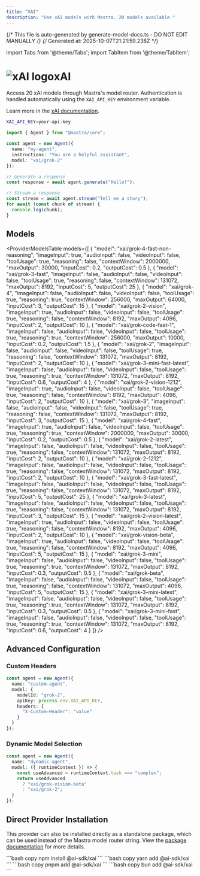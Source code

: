 ```yaml
---
title: "XAI"
description: "Use xAI models with Mastra. 20 models available."
---
```


{/* This file is auto-generated by generate-model-docs.ts - DO NOT EDIT MANUALLY */}
{/* Generated at: 2025-10-07T21:21:59.238Z */}

import Tabs from '@theme/Tabs';
import TabItem from '@theme/TabItem';

# <img src="https://models.dev/logos/xai.svg" alt="xAI logo" className="inline w-8 h-8 mr-2 align-middle dark:invert dark:brightness-0 dark:contrast-200" />xAI

Access 20 xAI models through Mastra's model router. Authentication is handled automatically using the `XAI_API_KEY` environment variable.

Learn more in the [xAI documentation](https://docs.x.ai/docs/models).

```bash
XAI_API_KEY=your-api-key
```

```typescript
import { Agent } from "@mastra/core";

const agent = new Agent({
  name: "my-agent",
  instructions: "You are a helpful assistant",
  model: "xai/grok-2"
});

// Generate a response
const response = await agent.generate("Hello!");

// Stream a response
const stream = await agent.stream("Tell me a story");
for await (const chunk of stream) {
  console.log(chunk);
}
```

## Models

<ProviderModelsTable 
  models={[
  {
    "model": "xai/grok-4-fast-non-reasoning",
    "imageInput": true,
    "audioInput": false,
    "videoInput": false,
    "toolUsage": true,
    "reasoning": false,
    "contextWindow": 2000000,
    "maxOutput": 30000,
    "inputCost": 0.2,
    "outputCost": 0.5
  },
  {
    "model": "xai/grok-3-fast",
    "imageInput": false,
    "audioInput": false,
    "videoInput": false,
    "toolUsage": true,
    "reasoning": false,
    "contextWindow": 131072,
    "maxOutput": 8192,
    "inputCost": 5,
    "outputCost": 25
  },
  {
    "model": "xai/grok-4",
    "imageInput": false,
    "audioInput": false,
    "videoInput": false,
    "toolUsage": true,
    "reasoning": true,
    "contextWindow": 256000,
    "maxOutput": 64000,
    "inputCost": 3,
    "outputCost": 15
  },
  {
    "model": "xai/grok-2-vision",
    "imageInput": true,
    "audioInput": false,
    "videoInput": false,
    "toolUsage": true,
    "reasoning": false,
    "contextWindow": 8192,
    "maxOutput": 4096,
    "inputCost": 2,
    "outputCost": 10
  },
  {
    "model": "xai/grok-code-fast-1",
    "imageInput": false,
    "audioInput": false,
    "videoInput": false,
    "toolUsage": true,
    "reasoning": true,
    "contextWindow": 256000,
    "maxOutput": 10000,
    "inputCost": 0.2,
    "outputCost": 1.5
  },
  {
    "model": "xai/grok-2",
    "imageInput": false,
    "audioInput": false,
    "videoInput": false,
    "toolUsage": true,
    "reasoning": false,
    "contextWindow": 131072,
    "maxOutput": 8192,
    "inputCost": 2,
    "outputCost": 10
  },
  {
    "model": "xai/grok-3-mini-fast-latest",
    "imageInput": false,
    "audioInput": false,
    "videoInput": false,
    "toolUsage": true,
    "reasoning": true,
    "contextWindow": 131072,
    "maxOutput": 8192,
    "inputCost": 0.6,
    "outputCost": 4
  },
  {
    "model": "xai/grok-2-vision-1212",
    "imageInput": true,
    "audioInput": false,
    "videoInput": false,
    "toolUsage": true,
    "reasoning": false,
    "contextWindow": 8192,
    "maxOutput": 4096,
    "inputCost": 2,
    "outputCost": 10
  },
  {
    "model": "xai/grok-3",
    "imageInput": false,
    "audioInput": false,
    "videoInput": false,
    "toolUsage": true,
    "reasoning": false,
    "contextWindow": 131072,
    "maxOutput": 8192,
    "inputCost": 3,
    "outputCost": 15
  },
  {
    "model": "xai/grok-4-fast",
    "imageInput": true,
    "audioInput": false,
    "videoInput": false,
    "toolUsage": true,
    "reasoning": true,
    "contextWindow": 2000000,
    "maxOutput": 30000,
    "inputCost": 0.2,
    "outputCost": 0.5
  },
  {
    "model": "xai/grok-2-latest",
    "imageInput": false,
    "audioInput": false,
    "videoInput": false,
    "toolUsage": true,
    "reasoning": false,
    "contextWindow": 131072,
    "maxOutput": 8192,
    "inputCost": 2,
    "outputCost": 10
  },
  {
    "model": "xai/grok-2-1212",
    "imageInput": false,
    "audioInput": false,
    "videoInput": false,
    "toolUsage": true,
    "reasoning": false,
    "contextWindow": 131072,
    "maxOutput": 8192,
    "inputCost": 2,
    "outputCost": 10
  },
  {
    "model": "xai/grok-3-fast-latest",
    "imageInput": false,
    "audioInput": false,
    "videoInput": false,
    "toolUsage": true,
    "reasoning": false,
    "contextWindow": 131072,
    "maxOutput": 8192,
    "inputCost": 5,
    "outputCost": 25
  },
  {
    "model": "xai/grok-3-latest",
    "imageInput": false,
    "audioInput": false,
    "videoInput": false,
    "toolUsage": true,
    "reasoning": false,
    "contextWindow": 131072,
    "maxOutput": 8192,
    "inputCost": 3,
    "outputCost": 15
  },
  {
    "model": "xai/grok-2-vision-latest",
    "imageInput": true,
    "audioInput": false,
    "videoInput": false,
    "toolUsage": true,
    "reasoning": false,
    "contextWindow": 8192,
    "maxOutput": 4096,
    "inputCost": 2,
    "outputCost": 10
  },
  {
    "model": "xai/grok-vision-beta",
    "imageInput": true,
    "audioInput": false,
    "videoInput": false,
    "toolUsage": true,
    "reasoning": false,
    "contextWindow": 8192,
    "maxOutput": 4096,
    "inputCost": 5,
    "outputCost": 15
  },
  {
    "model": "xai/grok-3-mini",
    "imageInput": false,
    "audioInput": false,
    "videoInput": false,
    "toolUsage": true,
    "reasoning": true,
    "contextWindow": 131072,
    "maxOutput": 8192,
    "inputCost": 0.3,
    "outputCost": 0.5
  },
  {
    "model": "xai/grok-beta",
    "imageInput": false,
    "audioInput": false,
    "videoInput": false,
    "toolUsage": true,
    "reasoning": false,
    "contextWindow": 131072,
    "maxOutput": 4096,
    "inputCost": 5,
    "outputCost": 15
  },
  {
    "model": "xai/grok-3-mini-latest",
    "imageInput": false,
    "audioInput": false,
    "videoInput": false,
    "toolUsage": true,
    "reasoning": true,
    "contextWindow": 131072,
    "maxOutput": 8192,
    "inputCost": 0.3,
    "outputCost": 0.5
  },
  {
    "model": "xai/grok-3-mini-fast",
    "imageInput": false,
    "audioInput": false,
    "videoInput": false,
    "toolUsage": true,
    "reasoning": true,
    "contextWindow": 131072,
    "maxOutput": 8192,
    "inputCost": 0.6,
    "outputCost": 4
  }
]}
/>

## Advanced Configuration

### Custom Headers

```typescript
const agent = new Agent({
  name: "custom-agent",
  model: {
    modelId: "grok-2",
    apiKey: process.env.XAI_API_KEY,
    headers: {
      "X-Custom-Header": "value"
    }
  }
});
```

### Dynamic Model Selection

```typescript
const agent = new Agent({
  name: "dynamic-agent",
  model: ({ runtimeContext }) => {
    const useAdvanced = runtimeContext.task === "complex";
    return useAdvanced 
      ? "xai/grok-vision-beta"
      : "xai/grok-2";
  }
});
```

## Direct Provider Installation

This provider can also be installed directly as a standalone package, which can be used instead of the Mastra model router string. View the [package documentation](https://www.npmjs.com/package/@ai-sdk/xai) for more details.

<Tabs groupId="package-manager">
  <TabItem value="npm" label="npm" default>
    ```bash copy
    npm install @ai-sdk/xai
    ```
  </TabItem>
  <TabItem value="yarn" label="yarn">
    ```bash copy
    yarn add @ai-sdk/xai
    ```
  </TabItem>
  <TabItem value="pnpm" label="pnpm">
    ```bash copy
    pnpm add @ai-sdk/xai
    ```
  </TabItem>
  <TabItem value="bun" label="bun">
    ```bash copy
    bun add @ai-sdk/xai
    ```
  </TabItem>
</Tabs>
